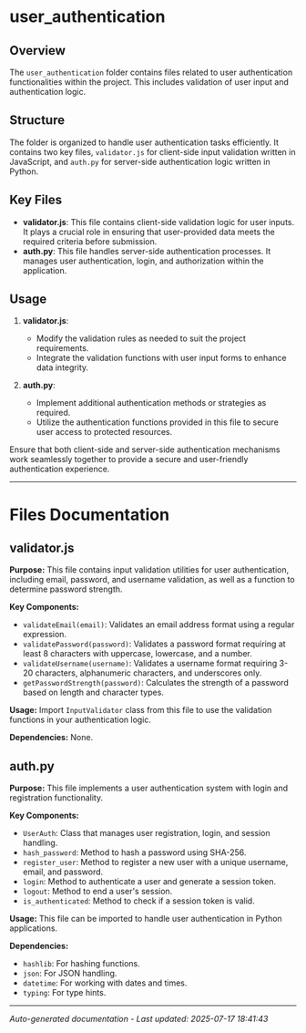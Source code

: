 # user_authentication

## Overview
The `user_authentication` folder contains files related to user authentication functionalities within the project. This includes validation of user input and authentication logic.

## Structure
The folder is organized to handle user authentication tasks efficiently. It contains two key files, `validator.js` for client-side input validation written in JavaScript, and `auth.py` for server-side authentication logic written in Python.

## Key Files
- **validator.js**: This file contains client-side validation logic for user inputs. It plays a crucial role in ensuring that user-provided data meets the required criteria before submission.
- **auth.py**: This file handles server-side authentication processes. It manages user authentication, login, and authorization within the application.

## Usage
1. **validator.js**:
   - Modify the validation rules as needed to suit the project requirements.
   - Integrate the validation functions with user input forms to enhance data integrity.

2. **auth.py**:
   - Implement additional authentication methods or strategies as required.
   - Utilize the authentication functions provided in this file to secure user access to protected resources.

Ensure that both client-side and server-side authentication mechanisms work seamlessly together to provide a secure and user-friendly authentication experience.

---

# Files Documentation

## validator.js

**Purpose:** This file contains input validation utilities for user authentication, including email, password, and username validation, as well as a function to determine password strength.

**Key Components:**
- `validateEmail(email)`: Validates an email address format using a regular expression.
- `validatePassword(password)`: Validates a password format requiring at least 8 characters with uppercase, lowercase, and a number.
- `validateUsername(username)`: Validates a username format requiring 3-20 characters, alphanumeric characters, and underscores only.
- `getPasswordStrength(password)`: Calculates the strength of a password based on length and character types.

**Usage:** Import `InputValidator` class from this file to use the validation functions in your authentication logic.

**Dependencies:** None.

## auth.py

**Purpose:** This file implements a user authentication system with login and registration functionality.

**Key Components:**
- `UserAuth`: Class that manages user registration, login, and session handling.
- `hash_password`: Method to hash a password using SHA-256.
- `register_user`: Method to register a new user with a unique username, email, and password.
- `login`: Method to authenticate a user and generate a session token.
- `logout`: Method to end a user's session.
- `is_authenticated`: Method to check if a session token is valid.

**Usage:** This file can be imported to handle user authentication in Python applications.

**Dependencies:**
- `hashlib`: For hashing functions.
- `json`: For JSON handling.
- `datetime`: For working with dates and times.
- `typing`: For type hints.

---
*Auto-generated documentation - Last updated: 2025-07-17 18:41:43*
